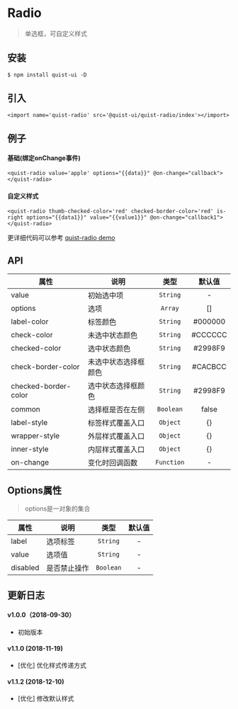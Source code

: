# Radio

> 单选框，可自定义样式


## 安装

```
$ npm install quist-ui -D
```

## 引入
```js{4}
<import name='quist-radio' src='@quist-ui/quist-radio/index'></import>
```

## 例子

#### 基础(绑定onChange事件)

```js{4}
<quist-radio value='apple' options="{{data}}" @on-change="callback"></quist-radio>
```

#### 自定义样式

```js{4}
<quist-radio thumb-checked-color='red' checked-border-color='red' is-right options="{{data1}}" value="{{value1}}" @on-change="callback1"></quist-radio>
```

更详细代码可以参考 [quist-radio demo](https://github.com/JDsecretFE/quist-ui/tree/master/src/Radio/index.ux)

## API 

| 属性 | 说明 | 类型 | 默认值 |
|-------------|------------|:--------:|:-----:|
| value | 初始选中项 | `String` | - |
| options | 选项 | `Array` | [] |
| label-color | 标签颜色 | `String` | #000000 |
| check-color| 未选中状态颜色 | `String` | #CCCCCC |
| checked-color| 选中状态颜色 | `String` | #2998F9 |
| check-border-color| 未选中状态选择框颜色 | `String` | #CACBCC |
| checked-border-color| 选中状态选择框颜色 | `String` | #2998F9 |
| common| 选择框是否在左侧 | `Boolean` | false |
| label-style | 标签样式覆盖入口 | `Object` | {} |
| wrapper-style | 外层样式覆盖入口 | `Object` | {} |
| inner-style | 内层样式覆盖入口 | `Object` | {} |
| on-change| 变化时回调函数 | `Function` | - |

## Options属性
> options是一对象的集合

| 属性 | 说明 | 类型 | 默认值 |
|-------------|------------|:--------:|:-----:|
| label | 选项标签 | `String` | - |
| value | 选项值 | `String` | - |
| disabled | 是否禁止操作 | `Boolean` | - |

## 更新日志

#### v1.0.0（2018-09-30）
* 初始版本

#### v1.1.0 (2018-11-19)
* [优化] 优化样式传递方式

#### v1.1.2 (2018-12-10)
* [优化] 修改默认样式
